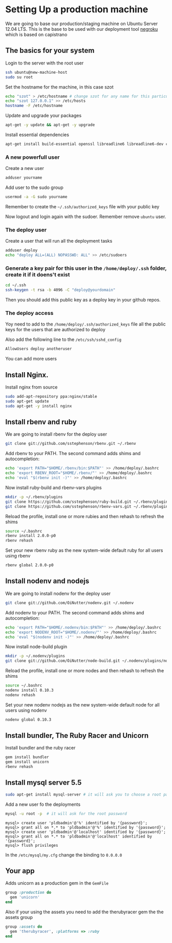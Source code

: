 # Setting Up a production machine

We are going to base our production/staging machine on Ubuntu Server 12.04 LTS. This is the base to be used with our deployment tool [negroku](https://github.com/platanus-repos/negroku) which is based on capistrano

## The basics for your system

Login to the server with the root user
```bash
ssh ubuntu@new-machine-host
sudo su root
```

Set the hostname for the machine, in this case szot
```bash
echo "szot" > /etc/hostname # change szot for any name for this particular machine
echo "szot 127.0.0.1" >> /etc/hosts
hostname -F /etc/hostname
```

Update and upgrade your packages
```bash
apt-get -y update && apt-get -y upgrade
```

Install essential dependencies
```bash
apt-get install build-essential openssl libreadline6 libreadline6-dev curl git-core zlib1g zlib1g-dev libssl-dev libyaml-dev libsqlite3-dev sqlite3 libxml2-dev libxslt-dev autoconf libc6-dev ncurses-dev automake libtool bison libmysqlclient15-dev libpcre3 libpcre3-dev
```

### A new powerfull user

Create a new user
```bash
adduser yourname
```

Add user to the sudo group
```bash
usermod -a -G sudo yourname
```
Remember to create the `~/.ssh/authorized_keys` file with your public key

Now logout and login again with the sudoer. Remember remove `ubuntu` user.

### The deploy user

Create a user that will run all the deployment tasks
```bash
adduser deploy
echo "deploy ALL=(ALL) NOPASSWD: ALL" >> /etc/sudoers
```

### Generate a key pair for this user in the `/home/deploy/.ssh` folder, create it if it doens't exist
```bash
cd ~/.ssh
ssh-keygen -t rsa -b 4096 -C "deploy@yourdomain"
```
Then you should add this public key as a deploy key in your github repos.

### The deploy access
Yoy need to add to the `/home/deploy/.ssh/authorized_keys` file all the public keys for the users that are authorized to deploy

Also add the following line to the `/etc/ssh/sshd_config`
```bash
AllowUsers deploy anotheruser
```
You can add more users

## Install Nginx.

Install nginx from source
```bash
sudo add-apt-repository ppa:nginx/stable
sudo apt-get update
sudo apt-get -y install nginx
```

## Install rbenv and ruby

We are going to install rbenv for the deploy user

```bash
git clone git://github.com/sstephenson/rbenv.git ~/.rbenv
```

Add rbenv to your PATH. The second command adds shims and autocompletion:

```bash
echo 'export PATH="$HOME/.rbenv/bin:$PATH"' >> /home/deploy/.bashrc
echo 'export RBENV_ROOT="$HOME/.rbenv/"' >> /home/deploy/.bashrc
echo 'eval "$(rbenv init -)"' >> /home/deploy/.bashrc
```

Now install ruby-build and rbenv-vars plugins

```bash
mkdir -p ~/.rbenv/plugins
git clone https://github.com/sstephenson/ruby-build.git ~/.rbenv/plugins/ruby-build
git clone https://github.com/sstephenson/rbenv-vars.git ~/.rbenv/plugins/rbenv-vars
```

Reload the profile, install one or more rubies and then rehash to refresh the shims

```bash
source ~/.bashrc
rbenv install 2.0.0-p0
rbenv rehash
```

Set your new rbenv ruby as the new system-wide default ruby for all users using rbenv

```bash
rbenv global 2.0.0-p0
```

## Install nodenv and nodejs

We are going to install nodenv for the deploy user

```bash
git clone git://github.com/OiNutter/nodenv.git ~/.nodenv
```

Add nodenv to your PATH. The second command adds shims and autocompletion:

```bash
echo 'export PATH="$HOME/.nodenv/bin:$PATH"' >> /home/deploy/.bashrc
echo 'export NODENV_ROOT="$HOME/.nodenv/"' >> /home/deploy/.bashrc
echo 'eval "$(nodenv init -)"' >> /home/deploy/.bashrc
```

Now install node-build plugin

```bash
mkdir -p ~/.nodenv/plugins
git clone git://github.com/OiNutter/node-build.git ~/.nodenv/plugins/node-build
```

Reload the profile, install one or more nodes and then rehash to refresh the shims

```bash
source ~/.bashrc
nodenv install 0.10.3
nodenv rehash
```

Set your new nodenv nodejs as the new system-wide default node for all users using nodenv

```bash
nodenv global 0.10.3
```

## Install bundler, The Ruby Racer and Unicorn

Install bundler and the ruby racer
```bash
gem install bundler
gem install unicorn
rbenv rehash
```

## Install mysql server 5.5

```bash
sudo apt-get install mysql-server # it will ask you to choose a root password
```

Add a new user fo the deployments
```bash
mysql -u root -p  # it will ask for the root password
```

```mysql
mysql> create user 'pldbadmin'@'%' identified by '{password}';
mysql> grant all on *.* to 'pldbadmin'@'%' identified by '{password}';
mysql> create user 'pldbadmin'@'localhost' identified by '{password}';
mysql> grant all on *.* to 'pldbadmin'@'localhost' identified by '{password}';
mysql> flush privileges
```

In the `/etc/mysql/my.cfg` change the binding to `0.0.0.0`

## Your app

Adds unicorn as a production gem in the `GemFile`
```ruby
group :production do
  gem 'unicorn'
end
```

Also if your using the assets you need to add the therubyracer gem the the assets group
```ruby
group :assets do
  gem 'therubyracer', :platforms => :ruby
end
```
